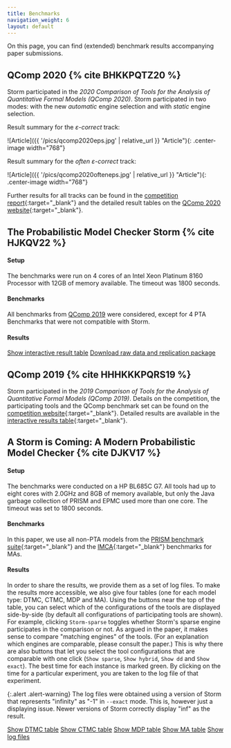 ```yaml
---
title: Benchmarks
navigation_weight: 6
layout: default
---
```


On this page, you can find (extended) benchmark results accompanying paper submissions.

## QComp 2020 {% cite BHKKPQTZ20 %}

Storm participated in the *2020 Comparison of Tools for the Analysis of Quantitative Formal Models (QComp 2020)*.
Storm participated in two modes: with the new *automatic* engine selection and with *static* engine selection.

Result summary for the *ε-correct* track:

![Article]({{ '/pics/qcomp2020eps.jpg' | relative_url }} "Article"){: .center-image width="768"}


Result summary for the *often ε-correct* track:

![Article]({{ '/pics/qcomp2020ofteneps.jpg' | relative_url }} "Article"){: .center-image width="768"}

Further results for all tracks can be found in the [competition report](https://doi.org/10.1007/978-3-030-83723-5_15){:target="_blank"} and the detailed result tables on the [QComp 2020 website](https://qcomp.org/competition/2020/){:target="_blank"}.


## The Probabilistic Model Checker Storm {% cite HJKQV22 %}
#### Setup
The benchmarks were run on 4 cores of an Intel Xeon Platinum 8160 Processor with 12GB of memory available. The timeout was 1800 seconds.

#### Benchmarks
All benchmarks from [QComp 2019](https://qcomp.org/competition/2019/index.html) were considered, except for 4 PTA Benchmarks that were not compatible with Storm.

#### Results
<a target="_blank" href="https://moves-rwth.github.io/storm-benchmark-logs/docs/2020-09/table.html" class="btn btn-primary btn-md active" role="button">Show interactive result table</a>
<a target="_blank" href="https://doi.org/10.5281/zenodo.4017717" class="btn btn-primary btn-md active" role="button">Download raw data and replication package</a>


## QComp 2019 {% cite HHHKKKPQRS19 %}

Storm participated in the *2019 Comparison of Tools for the Analysis of Quantitative Formal Models (QComp 2019)*.
Details on the competition, the participating tools and the QComp benchmark set can be found on the [competition website](https://qcomp.org/competition/2019/index.html){:target="_blank"}.
Detailed results are available in the [interactive results table](https://qcomp.org/competition/2019/results/index.html){:target="_blank"}.

## A Storm is Coming: A Modern Probabilistic Model Checker {% cite DJKV17 %}

#### Setup

The benchmarks were conducted on a HP BL685C G7. All tools had up to eight cores with 2.0GHz and 8GB of memory available, but only the Java garbage collection of PRISM and EPMC used more than one core. The timeout was set to 1800 seconds.

#### Benchmarks

In this paper, we use all non-PTA models from the [PRISM benchmark suite](https://www.prismmodelchecker.org/benchmarks/){:target="_blank"} and the [IMCA](https://github.com/buschko/imca){:target="_blank"} benchmarks for MAs.

#### Results
In order to share the results, we provide them as a set of log files. To make the results more accessible, we also give four tables (one for each model type: DTMC, CTMC, MDP and MA). Using the buttons near the top of the table, you can select which of the configurations of the tools are displayed side-by-side (by default all configurations of participating tools are shown). For example, clicking `Storm-sparse` toggles whether Storm's sparse engine participates in the comparison or not. As argued in the paper, it makes sense to compare "matching engines" of the tools. (For an explanation which engines are comparable, please consult the paper.) This is why there are also buttons that let you select the tool configurations that are comparable with one click (`Show sparse`, `Show hybrid`, `Show dd` and `Show exact`). The best time for each instance is marked green. By clicking on the time for a particular experiment, you are taken to the log file of that experiment.

{:.alert .alert-warning}
The log files were obtained using a version of Storm that represents "infinity" as "-1" in `--exact` mode. This is,
however just a displaying issue. Newer versions of Storm correctly display "inf" as the result.

<a target="_blank" href="https://moves-rwth.github.io/storm-benchmark-logs/docs/index_dtmc.html" class="btn btn-primary btn-md active" role="button">Show DTMC table</a>
<a target="_blank" href="https://moves-rwth.github.io/storm-benchmark-logs/docs/index_ctmc.html" class="btn btn-primary btn-md active" role="button">Show CTMC table</a>
<a target="_blank" href="https://moves-rwth.github.io/storm-benchmark-logs/docs/index_mdp.html" class="btn btn-primary btn-md active" role="button">Show MDP table</a>
<a target="_blank" href="https://moves-rwth.github.io/storm-benchmark-logs/docs/index_ma.html" class="btn btn-primary btn-md active" role="button">Show MA table</a>
<a target="_blank" href="https://www.github.com/moves-rwth/storm-benchmark-logs/" class="btn btn-primary btn-md active" role="button">Show log files</a>
